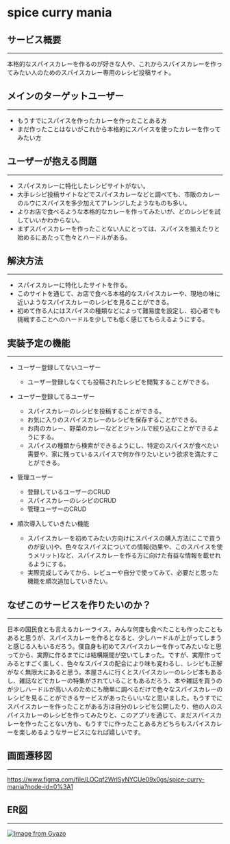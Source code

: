 # spice curry mania
## サービス概要
---
本格的なスパイスカレーを作るのが好きな人や、これからスパイスカレーを作ってみたい人のためのスパイスカレー専用のレシピ投稿サイト。

## メインのターゲットユーザー
---
- もうすでにスパイスを作ったカレーを作ったことある方
- まだ作ったことはないがこれから本格的にスパイスを使ったカレーを作ってみたい方

## ユーザーが抱える問題
---
- スパイスカレーに特化したレシピサイトがない。
- 大手レシピ投稿サイトなどでスパイスカレーなどと調べても、市販のカレーのルウにスパイスを多少加えてアレンジしたようなものも多い。
- よりお店で食べるような本格的なカレーを作ってみたいが、どのレシピを試していいかわからない。
- まずスパイスカレーを作ったことない人にとっては、スパイスを揃えたりと始めるにあたって色々とハードルがある。

## 解決方法
---
- スパイスカレーに特化したサイトを作る。
- このサイトを通じて、お店で食べる本格的なスパイスカレーや、現地の味に近いようなスパイスカレーのレシピを見ることができる。
- 初めて作る人にはスパイスの種類などによって難易度を設定し、初心者でも挑戦することへのハードルを少しでも低く感じてもらえるようにする。

## 実装予定の機能
---
- ユーザー登録してないユーザー
  - ユーザー登録しなくても投稿されたレシピを閲覧することができる。

- ユーザー登録してるユーザー
  - スパイスカレーのレシピを投稿することができる。
  - お気に入りのスパイスカレーのレシピを保存することができる。
  - お肉のカレー、野菜のカレーなどとジャンルで絞り込むことができるようにする。
  - スパイスの種類から検索ができるようにし、特定のスパイスが食べたい需要や、家に残っているスパイスで何か作りたいという欲求を満たすことができる。

- 管理ユーザー
  - 登録しているユーザーのCRUD
  - スパイスカレーのレシピのCRUD
  - 管理ユーザーのCRUD

- 順次導入していきたい機能
  - スパイスカレーを初めてみたい方向けにスパイスの購入方法(ここで買うのが安い)や、色々なスパイスについての情報(効果や、このスパイスを使うメリット)など、スパイスカレーを作る方に向けた有益な情報を載せれるようにする。
  - 実際完成してみてから、レビューや自分で使ってみて、必要だと思った機能を順次追加していきたい。

## なぜこのサービスを作りたいのか？
---
日本の国民食とも言えるカレーライス。みんな何度も食べたことも作ったこともあると思うが、スパイスカレーを作るとなると、少しハードルが上がってしまうと感じる人もいるだろう。僕自身も初めてスパイスカレーを作ってみたいなと思ってから、実際に作るまでには結構期間が空いてしまった。ですが、実際作ってみるとすごく楽しく、色々なスパイスの配合により味も変わるし、レシピも正解がなく無限大にあると思う。本屋さんに行くとスパイスカレーのレシピ本もあるし、雑誌などでカレーの特集がされていることもあるだろう、本や雑誌を買うのが少しハードルが高い人のためにも簡単に調べるだけで色々なスパイスカレーのレシピを見ることができるサービスがあったらいいなと思いました。もうすでにスパイスカレーを作ったことがある方は自分のレシピを公開したり、他の人のスパイスカレーのレシピを作ってみたりと、このアプリを通じて、まだスパイスカレーを作ったことない方も、もうすでに作ったことある方どちらもスパイスカレーを楽しめるようなサービスになれば嬉しいです。

## 画面遷移図
---
https://www.figma.com/file/LOCqf2WrlSyNYCUe09x0gs/spice-curry-mania?node-id=0%3A1

## ER図
---
[![Image from Gyazo](https://i.gyazo.com/d5699bd95660e4f5abfc0de22962aa28.png)](https://gyazo.com/d5699bd95660e4f5abfc0de22962aa28)